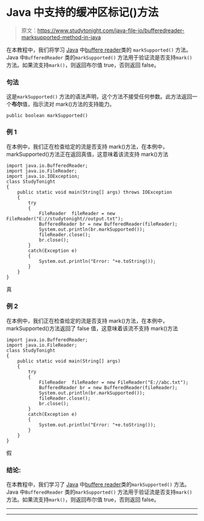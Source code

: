 # Java 中支持的缓冲区标记()方法

> 原文：<https://www.studytonight.com/java-file-io/bufferedreader-marksupported-method-in-java>

在本教程中，我们将学习 [Java](https://www.studytonight.com/java/) 中[buffere reader](https://www.studytonight.com/java-file-io/java-bufferedreader-class)类的 `markSupported()` 方法。Java 中`BufferedReader` 类的`markSupported()` 方法用于验证流是否支持`mark()` 方法。如果流支持`mark()`，则返回布尔值 true，否则返回 false。

### 句法

这是`markSupported()` 方法的语法声明，这个方法不接受任何参数。此方法返回一个**布尔**值，指示流对 mark()方法的支持能力。

```
public boolean markSupported()
```

### 例 1

在本例中，我们正在检查给定的流是否支持 mark()方法，在本例中，markSupported()方法正在返回真值，这意味着该流支持 mark()方法

```
import java.io.BufferedReader;
import java.io.FileReader;
import java.io.IOException;
class StudyTonight
{
	public static void main(String[] args) throws IOException 
	{ 
		try 
		{
			FileReader	fileReader = new FileReader("E://studytonight//output.txt"); 
			BufferedReader br = new BufferedReader(fileReader);
			System.out.println(br.markSupported());  
			fileReader.close();
			br.close();
		}
		catch(Exception e)
		{
			System.out.println("Error: "+e.toString());
		}
	} 
}
```

真

### 例 2

在本例中，我们正在检查给定的流是否支持 mark()方法，在本例中，markSupported()方法返回了 false 值，这意味着该流不支持 mark()方法

```
import java.io.BufferedReader;
import java.io.FileReader;
class StudyTonight
{
	public static void main(String[] args)  
	{ 
		try 
		{
			FileReader	fileReader = new FileReader("E://abc.txt"); 
			BufferedReader br = new BufferedReader(fileReader);
			System.out.println(br.markSupported());  
			fileReader.close();
			br.close();
		}
		catch(Exception e)
		{
			System.out.println("Error: "+e.toString());
		}
	} 
}
```

假

### 结论:

在本教程中，我们学习了 [Java](https://www.studytonight.com/java/) 中[buffere reader](https://www.studytonight.com/java-file-io/java-bufferedreader-class)类的`markSupported()` 方法。Java 中`BufferedReader` 类的`markSupported()` 方法用于验证流是否支持`mark()` 方法。如果流支持`mark()`，则返回布尔值 true，否则返回 false。

* * *

* * *